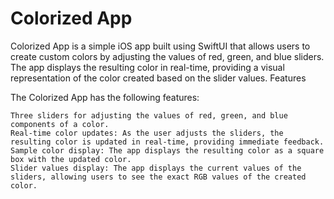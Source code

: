 # Colorized App

Colorized App is a simple iOS app built using SwiftUI that allows users to create custom colors by adjusting the values of red, green, and blue sliders. The app displays the resulting color in real-time, providing a visual representation of the color created based on the slider values.
Features

The Colorized App has the following features:

    Three sliders for adjusting the values of red, green, and blue components of a color.
    Real-time color updates: As the user adjusts the sliders, the resulting color is updated in real-time, providing immediate feedback.
    Sample color display: The app displays the resulting color as a square box with the updated color.
    Slider values display: The app displays the current values of the sliders, allowing users to see the exact RGB values of the created color.
